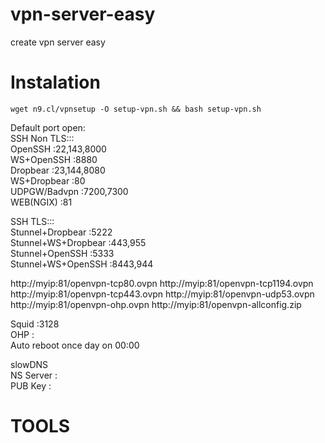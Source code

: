 # vpn-server-easy
create vpn server easy

# Instalation
```console
wget n9.cl/vpnsetup -O setup-vpn.sh && bash setup-vpn.sh
```

Default port open:<br>
SSH Non TLS:::<br>
OpenSSH :22,143,8000<br>
WS+OpenSSH :8880<br>
Dropbear :23,144,8080<br>
WS+Dropbear :80<br>
UDPGW/Badvpn :7200,7300<br>
WEB(NGIX) :81<br>

SSH TLS:::<br>
Stunnel+Dropbear :5222<br>
Stunnel+WS+Dropbear :443,955<br>
Stunnel+OpenSSH :5333<br>
Stunnel+WS+OpenSSH :8443,944<br>

http://myip:81/openvpn-tcp80.ovpn
http://myip:81/openvpn-tcp1194.ovpn
http://myip:81/openvpn-tcp443.ovpn
http://myip:81/openvpn-udp53.ovpn
http://myip:81/openvpn-ohp.ovpn
http://myip:81/openvpn-allconfig.zip

Squid :3128<br>
OHP :<br>
Auto reboot once day on 00:00<br>

slowDNS<br>
NS Server :<br>
PUB Key :<br>

# TOOLS<br>
